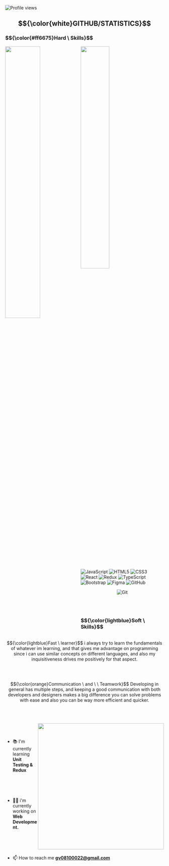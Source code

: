 ![Profile views](https://gpvc.arturio.dev/ohnib)

<h2 align="center" >$${\color{white}GITHUB/STATISTICS}$$</h2>
<h3>$${\color{#ff6675}Hard \ Skills}$$</h3>
<img align="left" width="47%" src="https://github-readme-stats.vercel.app/api?username=ohnib&show_icons=true&theme=radical"/>
<img align="left"  width="42.5%" src="https://github-readme-stats.vercel.app/api/top-langs/?username=anuraghazra&hide_progress=true&theme=radical"/>

<br>
<div align="left"

![JavaScript](https://img.shields.io/badge/javascript-%23323330.svg?style=for-the-badge&logo=javascript&logoColor=%23F7DF1E)
![HTML5](https://img.shields.io/badge/html5-%23E34F26.svg?style=for-the-badge&logo=html5&logoColor=white)
![CSS3](https://img.shields.io/badge/css3-%231572B6.svg?style=for-the-badge&logo=css3&logoColor=white)
![React](https://img.shields.io/badge/react-%2320232a.svg?style=for-the-badge&logo=react&logoColor=%2361DAFB)
![Redux](https://img.shields.io/badge/redux-%23593d88.svg?style=for-the-badge&logo=redux&logoColor=white)
![TypeScript](https://img.shields.io/badge/typescript-%23007ACC.svg?style=for-the-badge&logo=typescript&logoColor=white)
![Bootstrap](https://img.shields.io/badge/bootstrap-%23563D7C.svg?style=for-the-badge&logo=bootstrap&logoColor=white)
![Figma](https://img.shields.io/badge/figma-%23F24E1E.svg?style=for-the-badge&logo=figma&logoColor=white)
![GitHub](https://img.shields.io/badge/github-%23121011.svg?style=for-the-badge&logo=github&logoColor=white)
</div>

<div align="center"

![Git](https://img.shields.io/badge/git-%23F05033.svg?style=for-the-badge&logo=git&logoColor=white)
</div>

<br>
<br>

<h3>$${\color{lightblue}Soft \ Skills}$$</h3>

<p align="center">
<br>
<span align="center">$${\color{lightblue}Fast \ learner}$$</span>
i always try to learn the fundamentals of whatever im learning, and that gives me advantage on programming since i can use similar concepts on different languages, and also my inquisitiveness drives me positively for that aspect.
</p>
<br>
<br>
<p align="center">
<span align="center">$${\color{orange}Communication \ and \ \ Teamwork}$$</span>
Developing in general has multiple steps, and keeping a good communication with both developers and designers makes a big difference you can solve problems with ease and also you can be way more efficient and quicker.
</p>
<br>
<br>
<br>
<img align="right" width="400" src="https://media.tenor.com/YNqsJbmb_yMAAAAd/coding.gif">
<br>
<br>

- 📚 I'm currently learning  **Unit Testing & Redux**
<br>
<br>
<br>

- 👩‍💻 i'm currently working on **Web Development.**
<br>
<br>
<br>

- 📫 How to reach me **gv08100022@gmail.com**
